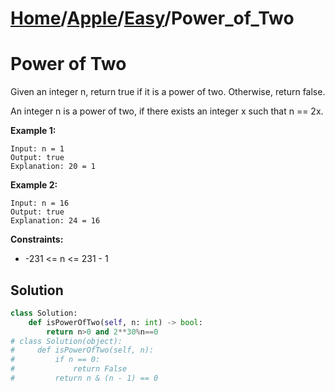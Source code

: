# [Home](./../..)/[Apple](./..)/[Easy](./)/Power_of_Two
<h1>Power of Two</h1>

<p>
Given an integer n, return true if it is a power of two. Otherwise, return false.

An integer n is a power of two, if there exists an integer x such that n == 2x.
</p>

<b>Example 1:</b>

    Input: n = 1
    Output: true
    Explanation: 20 = 1
    
<b>Example 2:</b>

    Input: n = 16
    Output: true
    Explanation: 24 = 16

<b>Constraints:</b>

- -231 <= n <= 231 - 1

<h2>Solution</h2>

```python
class Solution:
    def isPowerOfTwo(self, n: int) -> bool:
        return n>0 and 2**30%n==0
# class Solution(object):
#     def isPowerOfTwo(self, n):
#         if n == 0:
#             return False
#         return n & (n - 1) == 0
```
